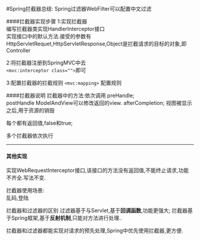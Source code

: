#Spring拦截器总结:
Spring过滤器WebFilter可以配置中文过滤

####拦截器实现步骤
1:实现拦截器  
编写拦截器类实现HandlerInterceptor接口  
实现接口中的默认方法.接受的参数有HttpServletRequet,HttpServletResponse,Object是拦截请求的目标的对象,即Controller

2:将拦截器注册到SpringMVC中去  
`<mvc:interceptor class="">`即可

3:配置拦截器的拦截规则
`<mvc:mapping>` 配置规则


####拦截器说明
拦截器中的方法:依次调用
preHandle;  
postHandle  ModelAndView可以修改返回的view.
afterCompletion;  视图被显示之后,用于资源的销毁

每个都有返回值,false和true;

多个拦截器依次执行

***
#### 其他实现
实现WebRequestInterceptor接口,该接口的方法没有返回值,不能终止请求,功能不齐全.写法不变.

拦截器使用场景:  
乱码,登陆


拦截器和过滤器的区别
过滤器基于与Servlet,基于**回调函数**,功能更强大;
拦截器基于Spring框架,基于**反射机制**,只能对方法进行处理..

拦截器和过滤器都能实现对请求的预先处理,Spring中优先使用拦截器,更方便.
